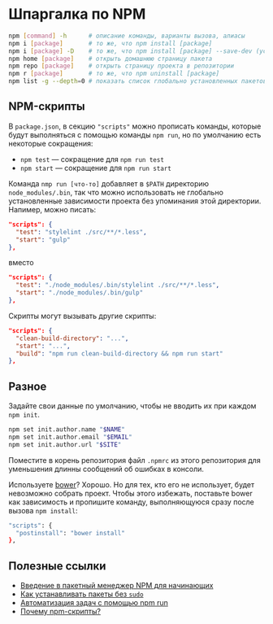 # Шпаргалка по NPM

```bash
npm [command] -h      # описание команды, варианты вызова, алиасы
npm i [package]       # то же, что npm install [package]
npm i [package] -D    # то же, что npm install [package] --save-dev (установка пакета(ов) как dev-зависимость)
npm home [package]    # открыть домашнюю страницу пакета
npm repo [package]    # открыть страницу проекта в репозитории
npm r [package]       # то же, что npm uninstall [package]
npm list -g --depth=0 # показать список глобально установленных пакетов
```


## NPM-скрипты

В `package.json`, в секцию `"scripts"` можно прописать команды, которые будут выполняться с помощью команды `npm run`, но по умолчанию есть некоторые сокращения:

- `npm test` — сокращение для `npm run test`
- `npm start` — сокращение для `npm run start`

Команда `nmp run [что-то]` добавляет в `$PATH` директорию `node_modules/.bin`, так что можно использовать не глобально установленные зависимости проекта без упоминания этой директории. Напимер, можно писать:

```json
"scripts": {
  "test": "stylelint ./src/**/*.less",
  "start": "gulp"
},
```
вместо
```json
"scripts": {
  "test": "./node_modules/.bin/stylelint ./src/**/*.less",
  "start": "./node_modules/.bin/gulp"
},
```

Скрипты могут вызывать другие скрипты:

```json
"scripts": {
  "clean-build-directory": "...",
  "start": "...",
  "build": "npm run clean-build-directory && npm run start"
},
```



## Разное

Задайте свои данные по умолчанию, чтобы не вводить их при каждом `npm init`.

```bash
npm set init.author.name "$NAME"
npm set init.author.email "$EMAIL"
npm set init.author.url "$SITE"
```

Поместите в корень репозитория файл `.npmrc` из этого репозитория для уменьшения длинны сообщений об ошибках в консоли.

Используете [bower](https://bower.io/)? Хорошо. Но для тех, кто его не использует, будет невозможно собрать проект. Чтобы этого избежать, поставьте bower как зависимость и пропишите команду, выполняющуюся сразу после вызова `npm install`:

```bash
"scripts": {
  "postinstall": "bower install"
},
```



## Полезные ссылки

- [Введение в пакетный менеджер NPM для начинающих](http://prgssr.ru/development/vvedenie-v-paketnyj-menedzher-npm-dlya-nachinayushih.html#heading-node)
- [Как устанавливать пакеты без `sudo`](https://docs.npmjs.com/getting-started/fixing-npm-permissions)
- [Автоматизация задач с помощью npm run](http://frontender.info/task_automation_with_npm_run/)
- [Почему npm-скрипты?](http://prgssr.ru/development/pochemu-npm-skripty.html#heading-browsersync)
